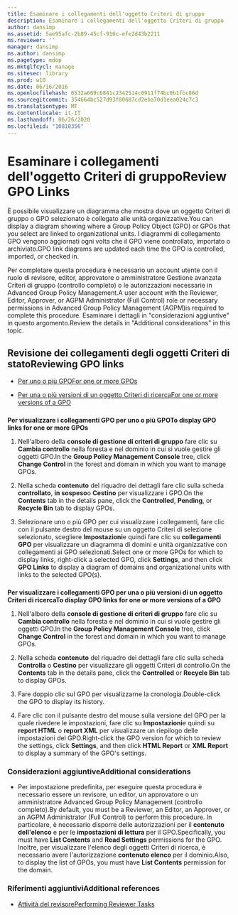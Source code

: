 ```yaml
---
title: Esaminare i collegamenti dell'oggetto Criteri di gruppo
description: Esaminare i collegamenti dell'oggetto Criteri di gruppo
author: dansimp
ms.assetid: 5ae95afc-2b89-45cf-916c-efe2d43b2211
ms.reviewer: ''
manager: dansimp
ms.author: dansimp
ms.pagetype: mdop
ms.mktglfcycl: manage
ms.sitesec: library
ms.prod: w10
ms.date: 06/16/2016
ms.openlocfilehash: 6532a669c6841c2342514c0911f74bc0b1fbc86d
ms.sourcegitcommit: 354664bc527d93f80687cd2eba70d1eea024c7c3
ms.translationtype: MT
ms.contentlocale: it-IT
ms.lasthandoff: 06/26/2020
ms.locfileid: "10818356"
---
```

# <span data-ttu-id="6638d-103">Esaminare i collegamenti dell'oggetto Criteri di gruppo</span><span class="sxs-lookup"><span data-stu-id="6638d-103">Review GPO Links</span></span>


<span data-ttu-id="6638d-104">È possibile visualizzare un diagramma che mostra dove un oggetto Criteri di gruppo o GPO selezionato è collegato alle unità organizzative.</span><span class="sxs-lookup"><span data-stu-id="6638d-104">You can display a diagram showing where a Group Policy Object (GPO) or GPOs that you select are linked to organizational units.</span></span> <span data-ttu-id="6638d-105">I diagrammi di collegamento GPO vengono aggiornati ogni volta che il GPO viene controllato, importato o archiviato.</span><span class="sxs-lookup"><span data-stu-id="6638d-105">GPO link diagrams are updated each time the GPO is controlled, imported, or checked in.</span></span>

<span data-ttu-id="6638d-106">Per completare questa procedura è necessario un account utente con il ruolo di revisore, editor, approvatore o amministratore Gestione avanzata Criteri di gruppo (controllo completo) o le autorizzazioni necessarie in Advanced Group Policy Management.</span><span class="sxs-lookup"><span data-stu-id="6638d-106">A user account with the Reviewer, Editor, Approver, or AGPM Administrator (Full Control) role or necessary permissions in Advanced Group Policy Management (AGPM)is required to complete this procedure.</span></span> <span data-ttu-id="6638d-107">Esaminare i dettagli in "considerazioni aggiuntive" in questo argomento.</span><span class="sxs-lookup"><span data-stu-id="6638d-107">Review the details in "Additional considerations" in this topic.</span></span>

## <span data-ttu-id="6638d-108">Revisione dei collegamenti degli oggetti Criteri di stato</span><span class="sxs-lookup"><span data-stu-id="6638d-108">Reviewing GPO links</span></span>


-   [<span data-ttu-id="6638d-109">Per uno o più GPO</span><span class="sxs-lookup"><span data-stu-id="6638d-109">For one or more GPOs</span></span>](#bkmk-gpos)

-   [<span data-ttu-id="6638d-110">Per una o più versioni di un oggetto Criteri di ricerca</span><span class="sxs-lookup"><span data-stu-id="6638d-110">For one or more versions of a GPO</span></span>](#bkmk-gpo-versions)

### <a href="" id="bkmk-gpos"></a>

**<span data-ttu-id="6638d-111">Per visualizzare i collegamenti GPO per uno o più GPO</span><span class="sxs-lookup"><span data-stu-id="6638d-111">To display GPO links for one or more GPOs</span></span>**

1.  <span data-ttu-id="6638d-112">Nell'albero della **console di gestione di criteri di gruppo** fare clic su **Cambia controllo** nella foresta e nel dominio in cui si vuole gestire gli oggetti GPO.</span><span class="sxs-lookup"><span data-stu-id="6638d-112">In the **Group Policy Management Console** tree, click **Change Control** in the forest and domain in which you want to manage GPOs.</span></span>

2.  <span data-ttu-id="6638d-113">Nella scheda **contenuto** del riquadro dei dettagli fare clic sulla scheda **controllato**, **in sospeso**o **Cestino** per visualizzare i GPO.</span><span class="sxs-lookup"><span data-stu-id="6638d-113">On the **Contents** tab in the details pane, click the **Controlled**, **Pending**, or **Recycle Bin** tab to display GPOs.</span></span>

3.  <span data-ttu-id="6638d-114">Selezionare uno o più GPO per cui visualizzare i collegamenti, fare clic con il pulsante destro del mouse su un oggetto Criteri di selezione selezionato, scegliere **Impostazioni**e quindi fare clic su **collegamenti GPO** per visualizzare un diagramma di domini e unità organizzative con collegamenti ai GPO selezionati.</span><span class="sxs-lookup"><span data-stu-id="6638d-114">Select one or more GPOs for which to display links, right-click a selected GPO, click **Settings**, and then click **GPO Links** to display a diagram of domains and organizational units with links to the selected GPO(s).</span></span>

### <a href="" id="bkmk-gpo-versions"></a>

**<span data-ttu-id="6638d-115">Per visualizzare i collegamenti GPO per una o più versioni di un oggetto Criteri di ricerca</span><span class="sxs-lookup"><span data-stu-id="6638d-115">To display GPO links for one or more versions of a GPO</span></span>**

1.  <span data-ttu-id="6638d-116">Nell'albero della **console di gestione di criteri di gruppo** fare clic su **Cambia controllo** nella foresta e nel dominio in cui si vuole gestire gli oggetti GPO.</span><span class="sxs-lookup"><span data-stu-id="6638d-116">In the **Group Policy Management Console** tree, click **Change Control** in the forest and domain in which you want to manage GPOs.</span></span>

2.  <span data-ttu-id="6638d-117">Nella scheda **contenuto** del riquadro dei dettagli fare clic sulla scheda **Controlla** o **Cestino** per visualizzare gli oggetti Criteri di controllo.</span><span class="sxs-lookup"><span data-stu-id="6638d-117">On the **Contents** tab in the details pane, click the **Controlled** or **Recycle Bin** tab to display GPOs.</span></span>

3.  <span data-ttu-id="6638d-118">Fare doppio clic sul GPO per visualizzarne la cronologia.</span><span class="sxs-lookup"><span data-stu-id="6638d-118">Double-click the GPO to display its history.</span></span>

4.  <span data-ttu-id="6638d-119">Fare clic con il pulsante destro del mouse sulla versione del GPO per la quale rivedere le impostazioni, fare clic su **Impostazioni**e quindi su **report HTML** o **report XML** per visualizzare un riepilogo delle impostazioni del GPO.</span><span class="sxs-lookup"><span data-stu-id="6638d-119">Right-click the GPO version for which to review the settings, click **Settings**, and then click **HTML Report** or **XML Report** to display a summary of the GPO's settings.</span></span>

### <span data-ttu-id="6638d-120">Considerazioni aggiuntive</span><span class="sxs-lookup"><span data-stu-id="6638d-120">Additional considerations</span></span>

-   <span data-ttu-id="6638d-121">Per impostazione predefinita, per eseguire questa procedura è necessario essere un revisore, un editor, un approvatore o un amministratore Advanced Group Policy Management (controllo completo).</span><span class="sxs-lookup"><span data-stu-id="6638d-121">By default, you must be a Reviewer, an Editor, an Approver, or an AGPM Administrator (Full Control) to perform this procedure.</span></span> <span data-ttu-id="6638d-122">In particolare, è necessario disporre delle autorizzazioni per il **contenuto dell'elenco** e per le **impostazioni di lettura** per il GPO.</span><span class="sxs-lookup"><span data-stu-id="6638d-122">Specifically, you must have **List Contents** and **Read Settings** permissions for the GPO.</span></span> <span data-ttu-id="6638d-123">Inoltre, per visualizzare l'elenco degli oggetti Criteri di ricerca, è necessario avere l'autorizzazione **contenuto elenco** per il dominio.</span><span class="sxs-lookup"><span data-stu-id="6638d-123">Also, to display the list of GPOs, you must have **List Contents** permission for the domain.</span></span>

### <span data-ttu-id="6638d-124">Riferimenti aggiuntivi</span><span class="sxs-lookup"><span data-stu-id="6638d-124">Additional references</span></span>

-   [<span data-ttu-id="6638d-125">Attività del revisore</span><span class="sxs-lookup"><span data-stu-id="6638d-125">Performing Reviewer Tasks</span></span>](performing-reviewer-tasks-agpm30ops.md)

 

 





